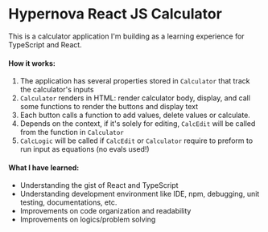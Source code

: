 # Hypernova React JS Calculator

This is a calculator application I'm building as a learning experience for TypeScript and React.

#### How it works:
1. The application has several properties stored in `Calculator` that track the calculator's inputs
2. `Calculator` renders in HTML: render calculator body, display, and call some functions to render the buttons and display text
3. Each button calls a function to add values, delete values or calculate.
4. Depends on the context, if it's solely for editing, `CalcEdit` will be called from the function in `Calculator`
5. `CalcLogic` will be called if `CalcEdit` or `Calculator` require to preform to run input as equations (no evals used!)

#### What I have learned:
- Understanding the gist of React and TypeScript
- Understanding development environment like IDE, npm, debugging, unit testing, documentations, etc.
- Improvements on code organization and readability
- Improvements on logics/problem solving
 



